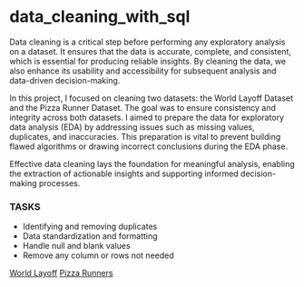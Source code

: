 # data_cleaning_with_sql

Data cleaning is a critical step before performing any exploratory analysis on a dataset. It ensures that the data is accurate, complete, and consistent, which is essential for producing reliable insights. By cleaning the data, we also enhance its usability and accessibility for subsequent analysis and data-driven decision-making.

In this project, I focused on cleaning two datasets: the World Layoff Dataset and the Pizza Runner Dataset. The goal was to ensure consistency and integrity across both datasets. I aimed to prepare the data for exploratory data analysis (EDA) by addressing issues such as missing values, duplicates, and inaccuracies. This preparation is vital to prevent building flawed algorithms or drawing incorrect conclusions during the EDA phase.

Effective data cleaning lays the foundation for meaningful analysis, enabling the extraction of actionable insights and supporting informed decision-making processes.

### TASKS
- Identifying and removing duplicates
- Data standardization and formatting
- Handle null and blank values
- Remove any column or rows not needed

[World Layoff](https://github.com/noahfavourite/data_cleaning_with_sql/blob/main/layoffs.sql)
[Pizza Runners](https://github.com/noahfavourite/data_cleaning_with_sql/blob/main/Pizza_data_cleaning.sql)
